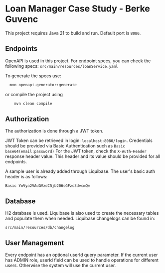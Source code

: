 # Loan Manager Case Study - Berke Guvenc

This project requires Java 21 to build and run. Default port is `8080`.

## Endpoints

OpenAPI is used in this project. For endpoint specs, you can check the following specs:
`src/main/resources/loanService.yaml`

To generate the specs use:

```bash
  mvn openapi-generator:generate
```
or compile the project using

```bash
    mvn clean compile
```

## Authorization

The authorization is done through a JWT token.

JWT Token can be retrieved in login: `localhost:8080/login`.
Credentials should be provided via Basic Authentication such as `Basic base64(email:password)`
For the JWT token, check the ``X-Auth-Header`` response header value. This header and its value should be provided for all endpoints.

A sample user is already added through Liquibase. The user's basic auth header is as follows:

```Basic YmVya2VAdGVzdC5jb206cGFzc3dvcmQ=```

## Database

H2 database is used.
Liquibase is also used to create the necessary tables and populate them when needed. Liquibase changelogs can be found in:

```src/main/resources/db/changelog```

## User Management

Every endpoint has an optional userId query parameter. 
If the current user has ADMIN role, userId field can be used to handle operations for different users.
Otherwise the system will use the current user.
